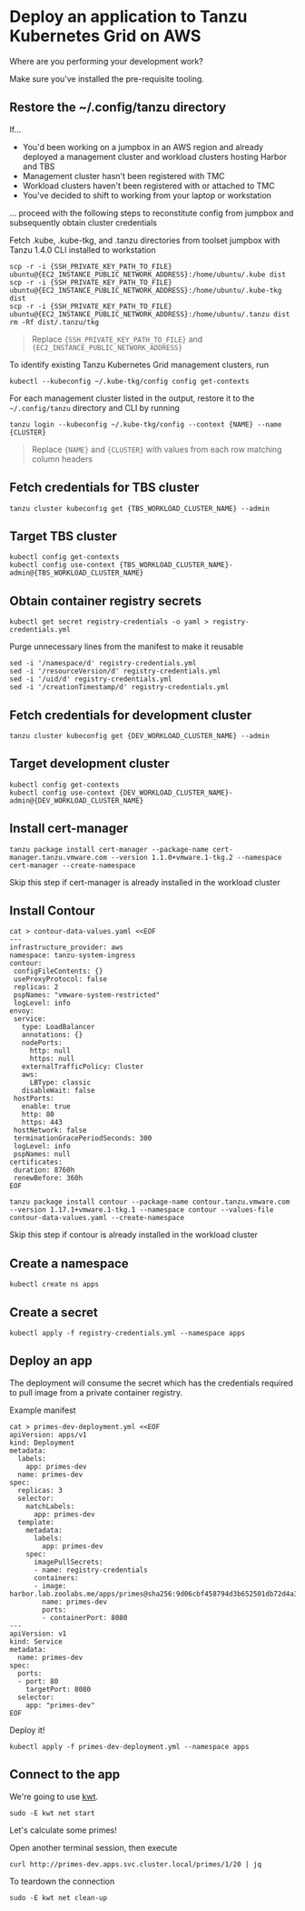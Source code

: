 # Deploy an application to Tanzu Kubernetes Grid on AWS

Where are you performing your development work?

Make sure you've installed the pre-requisite tooling.


## Restore the ~/.config/tanzu directory

If...

* You'd been working on a jumpbox in an AWS region and already deployed a management cluster and workload clusters hosting Harbor and TBS
* Management cluster hasn't been registered with TMC
* Workload clusters haven't been registered with or attached to TMC
* You've decided to shift to working from your laptop or workstation

... proceed with the following steps to reconstitute config from jumpbox and subsequently obtain cluster credentials

Fetch .kube, .kube-tkg, and .tanzu directories from toolset jumpbox with Tanzu 1.4.0 CLI installed to workstation

```
scp -r -i {SSH_PRIVATE_KEY_PATH_TO_FILE} ubuntu@{EC2_INSTANCE_PUBLIC_NETWORK_ADDRESS}:/home/ubuntu/.kube dist
scp -r -i {SSH_PRIVATE_KEY_PATH_TO_FILE} ubuntu@{EC2_INSTANCE_PUBLIC_NETWORK_ADDRESS}:/home/ubuntu/.kube-tkg dist
scp -r -i {SSH_PRIVATE_KEY_PATH_TO_FILE} ubuntu@{EC2_INSTANCE_PUBLIC_NETWORK_ADDRESS}:/home/ubuntu/.tanzu dist
rm -Rf dist/.tanzu/tkg
```
> Replace `{SSH_PRIVATE_KEY_PATH_TO_FILE}` and `{EC2_INSTANCE_PUBLIC_NETWORK_ADDRESS}`

To identify existing Tanzu Kubernetes Grid management clusters, run

```
kubectl --kubeconfig ~/.kube-tkg/config config get-contexts
```

For each management cluster listed in the output, restore it to the `~/.config/tanzu` directory and CLI by running

```
tanzu login --kubeconfig ~/.kube-tkg/config --context {NAME} --name {CLUSTER}
```
> Replace `{NAME}` and `{CLUSTER}` with values from each row matching column headers

## Fetch credentials for TBS cluster

```
tanzu cluster kubeconfig get {TBS_WORKLOAD_CLUSTER_NAME} --admin
```

## Target TBS cluster

```
kubectl config get-contexts
kubectl config use-context {TBS_WORKLOAD_CLUSTER_NAME}-admin@{TBS_WORKLOAD_CLUSTER_NAME}
```

## Obtain container registry secrets


```
kubectl get secret registry-credentials -o yaml > registry-credentials.yml
```

Purge unnecessary lines from the manifest to make it reusable

```
sed -i '/namespace/d' registry-credentials.yml
sed -i '/resourceVersion/d' registry-credentials.yml
sed -i '/uid/d' registry-credentials.yml
sed -i '/creationTimestamp/d' registry-credentials.yml
```

## Fetch credentials for development cluster

```
tanzu cluster kubeconfig get {DEV_WORKLOAD_CLUSTER_NAME} --admin
```

## Target development cluster

```
kubectl config get-contexts
kubectl config use-context {DEV_WORKLOAD_CLUSTER_NAME}-admin@{DEV_WORKLOAD_CLUSTER_NAME}
```

## Install cert-manager

```
tanzu package install cert-manager --package-name cert-manager.tanzu.vmware.com --version 1.1.0+vmware.1-tkg.2 --namespace cert-manager --create-namespace
```

Skip this step if cert-manager is already installed in the workload cluster

## Install Contour

```
cat > contour-data-values.yaml <<EOF
---
infrastructure_provider: aws
namespace: tanzu-system-ingress
contour:
 configFileContents: {}
 useProxyProtocol: false
 replicas: 2
 pspNames: "vmware-system-restricted"
 logLevel: info
envoy:
 service:
   type: LoadBalancer
   annotations: {}
   nodePorts:
     http: null
     https: null
   externalTrafficPolicy: Cluster
   aws:
     LBType: classic
   disableWait: false
 hostPorts:
   enable: true
   http: 80
   https: 443
 hostNetwork: false
 terminationGracePeriodSeconds: 300
 logLevel: info
 pspNames: null
certificates:
 duration: 8760h
 renewBefore: 360h
EOF

tanzu package install contour --package-name contour.tanzu.vmware.com --version 1.17.1+vmware.1-tkg.1 --namespace contour --values-file contour-data-values.yaml --create-namespace
```

Skip this step if contour is already installed in the workload cluster


## Create a namespace

```
kubectl create ns apps
```

## Create a secret

```
kubectl apply -f registry-credentials.yml --namespace apps
```

## Deploy an app

The deployment will consume the secret which has the credentials required to pull image from a private container registry.

Example manifest

```
cat > primes-dev-deployment.yml <<EOF
apiVersion: apps/v1
kind: Deployment
metadata:
  labels:
    app: primes-dev
  name: primes-dev
spec:
  replicas: 3
  selector:
    matchLabels:
      app: primes-dev
  template:
    metadata:
      labels:
        app: primes-dev
    spec:
      imagePullSecrets:
      - name: registry-credentials
      containers:
      - image: harbor.lab.zoolabs.me/apps/primes@sha256:9d06cbf458794d3b652501db72d4a364bbec44442bc6b47622501962ae000656
        name: primes-dev
        ports:
        - containerPort: 8080
---
apiVersion: v1
kind: Service
metadata:
  name: primes-dev
spec:
  ports:
  - port: 80
    targetPort: 8080
  selector:
    app: "primes-dev"
EOF
```

Deploy it!

```
kubectl apply -f primes-dev-deployment.yml --namespace apps
```

## Connect to the app

We're going to use [kwt](https://github.com/vmware-tanzu/carvel-kwt).

```
sudo -E kwt net start
```

Let's calculate some primes!

Open another terminal session, then execute

```
curl http://primes-dev.apps.svc.cluster.local/primes/1/20 | jq
```

To teardown the connection

```
sudo -E kwt net clean-up
```
